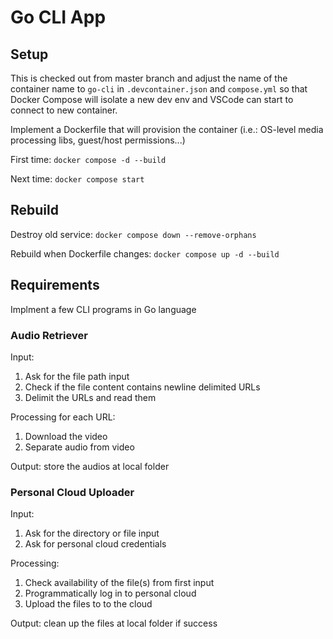# Go CLI App

## Setup

This is checked out from master branch and adjust the name of the container name to `go-cli` in `.devcontainer.json` and `compose.yml` so that Docker Compose will isolate a new dev env and VSCode can start to connect to new container.

Implement a Dockerfile that will provision the container (i.e.: OS-level media processing libs, guest/host permissions...)

First time: `docker compose -d --build`

Next time: `docker compose start`

## Rebuild

Destroy old service: `docker compose down --remove-orphans`

Rebuild when Dockerfile changes: `docker compose up -d --build`

## Requirements

Implment a few CLI programs in Go language

### Audio Retriever

Input:
1. Ask for the file path input
2. Check if the file content contains newline delimited URLs
3. Delimit the URLs and read them

Processing for each URL:
1. Download the video
2. Separate audio from video

Output: store the audios at local folder

### Personal Cloud Uploader

Input:
1. Ask for the directory or file input
2. Ask for personal cloud credentials

Processing:
1. Check availability of the file(s) from first input
2. Programmatically log in to personal cloud
3. Upload the files to to the cloud

Output: clean up the files at local folder if success
